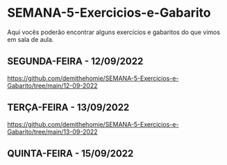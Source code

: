 # SEMANA-5-Exercicios-e-Gabarito
Aqui vocês poderão encontrar alguns exercícios e gabaritos do que vimos em sala de aula.

## SEGUNDA-FEIRA - 12/09/2022
https://github.com/demithehomie/SEMANA-5-Exercicios-e-Gabarito/tree/main/12-09-2022

## TERÇA-FEIRA - 13/09/2022
https://github.com/demithehomie/SEMANA-5-Exercicios-e-Gabarito/tree/main/13-09-2022

## QUINTA-FEIRA - 15/09/2022
